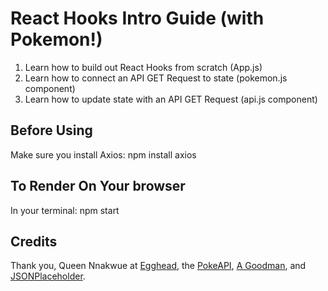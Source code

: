 # React Hooks Intro Guide (with Pokemon!)

1. Learn how to build out React Hooks from scratch (App.js)
2. Learn how to connect an API GET Request to state (pokemon.js component)
3. Learn how to update state with an API GET Request (api.js component)

## Before Using

Make sure you install Axios: npm install axios

## To Render On Your browser

In your terminal: npm start

## Credits

Thank you, Queen Nnakwue at [Egghead](https://egghead.io/blog/use-react-s-usestate-and-useeffect-hooks), the [PokeAPI](https://pokeapi.co/), [A Goodman](https://www.kindacode.com/article/how-to-fetch-data-with-axios-and-hooks-in-react/), and [JSONPlaceholder](https://jsonplaceholder.typicode.com/).